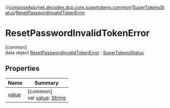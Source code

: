 //[composeApp](../../../../index.md)/[net.decodex.dcp.core.supertokens.common](../../index.md)/[SuperTokensStatus](../index.md)/[ResetPasswordInvalidTokenError](index.md)

# ResetPasswordInvalidTokenError

[common]\
data object [ResetPasswordInvalidTokenError](index.md) : [SuperTokensStatus](../index.md)

## Properties

| Name | Summary |
|---|---|
| [value](../value.md) | [common]<br>val [value](../value.md): [String](https://kotlinlang.org/api/latest/jvm/stdlib/kotlin/-string/index.html) |
